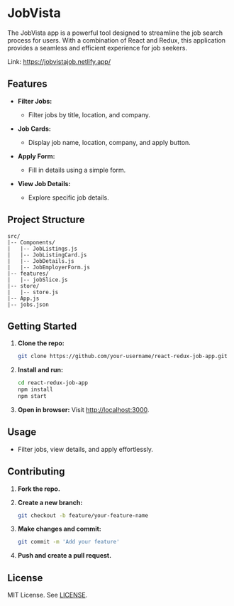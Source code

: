 # JobVista

The JobVista app is a powerful tool designed to streamline the job search process for users. With a combination of React and Redux, this application provides a seamless and efficient experience for job seekers.

Link: https://jobvistajob.netlify.app/


## Features

- **Filter Jobs:**
  - Filter jobs by title, location, and company.

- **Job Cards:**
  - Display job name, location, company, and apply button.

- **Apply Form:**
  - Fill in details using a simple form.

- **View Job Details:**
  - Explore specific job details.

## Project Structure

```
src/
|-- Components/
|   |-- JobListings.js
|   |-- JobListingCard.js
|   |-- JobDetails.js
|   |-- JobEmployerForm.js
|-- features/
|   |-- jobSlice.js
|-- store/
|   |-- store.js
|-- App.js
|-- jobs.json
```

## Getting Started

1. **Clone the repo:**
   ```bash
   git clone https://github.com/your-username/react-redux-job-app.git
   ```

2. **Install and run:**
   ```bash
   cd react-redux-job-app
   npm install
   npm start
   ```

3. **Open in browser:**
   Visit [http://localhost:3000](http://localhost:3000).

## Usage

- Filter jobs, view details, and apply effortlessly.

## Contributing

1. **Fork the repo.**
2. **Create a new branch:**
   ```bash
   git checkout -b feature/your-feature-name
   ```

3. **Make changes and commit:**
   ```bash
   git commit -m 'Add your feature'
   ```

4. **Push and create a pull request.**

## License

MIT License. See [LICENSE](LICENSE).

